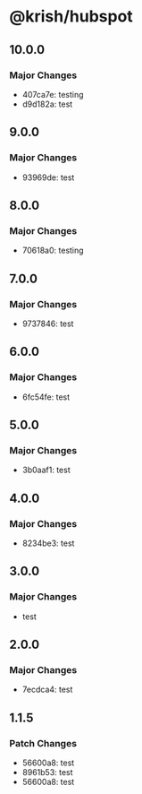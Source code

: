 # @krish/hubspot

## 10.0.0

### Major Changes

- 407ca7e: testing
- d9d182a: test

## 9.0.0

### Major Changes

- 93969de: test

## 8.0.0

### Major Changes

- 70618a0: testing

## 7.0.0

### Major Changes

- 9737846: test

## 6.0.0

### Major Changes

- 6fc54fe: test

## 5.0.0

### Major Changes

- 3b0aaf1: test

## 4.0.0

### Major Changes

- 8234be3: test

## 3.0.0

### Major Changes

- test

## 2.0.0

### Major Changes

- 7ecdca4: test

## 1.1.5

### Patch Changes

- 56600a8: test
- 8961b53: test
- 56600a8: test
